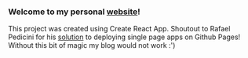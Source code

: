 ### Welcome to my personal [website](https://ellenhuang.dev)!

This project was created using Create React App.
Shoutout to Rafael Pedicini for his [solution](https://github.com/rafrex/spa-github-pages) to deploying single page apps on Github Pages! Without this bit of magic my blog would not work :')
